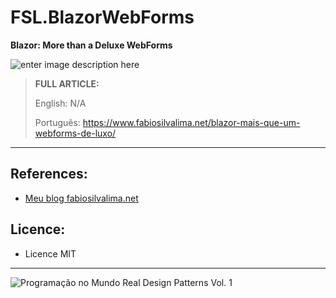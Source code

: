 # FSL.BlazorWebForms
**Blazor: More than a Deluxe WebForms**

![enter image description here](https://www.fabiosilvalima.net/wp-content/uploads/2019/11/fabiosilvalima-blazor-mais-que-webforms-luxo.jpg)

> **FULL ARTICLE:**
>
> English: N/A
>
> Português: https://www.fabiosilvalima.net/blazor-mais-que-um-webforms-de-luxo/

---

References:
---

- [Meu blog fabiosilvalima.net][1]

Licence:
---

- Licence MIT


---

![Programação no Mundo Real Design Patterns Vol. 1](https://www.fabiosilvalima.net/wp-content/uploads/2017/02/fabiosilvalima-ebook-design-patterns-INSTAGRAM-2.png)

  [1]: https://fabiosilvalima.net
